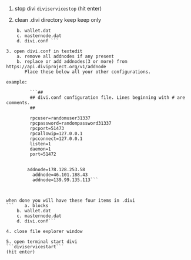 1. stop divi 
```diviservicestop```
(hit enter)

2. clean .divi directory
    keep keep only
```    a. blocks(folder)
    b. wallet.dat
    c. masternode.dat
    d. divi.conf ```

3. open divi.conf in textedit
    a. remove all addnodes if any present
    b. replace or add addnodes(3 or more) from https://api.diviproject.org/v1/addnode
       Place these below all your other configurations.

example: 

         ```##
         ## divi.conf configuration file. Lines beginning with # are comments.
         ##

         rpcuser=randomuser31337
         rpcpassword=randompassword31337
         rpcport=51473
         rpcallowip=127.0.0.1
         rpcconnect=127.0.0.1
         listen=1
         daemon=1
         port=51472


        addnode=178.128.253.58
	      addnode=46.101.188.43
	      addnode=139.99.135.113```



when done you will have these four items in .divi
```    a. blocks
    b. wallet.dat
    c. masternode.dat
    d. divi.conf```

4. close file explorer window 

5. open terminal start divi
```diviservicestart```
(hit enter)
